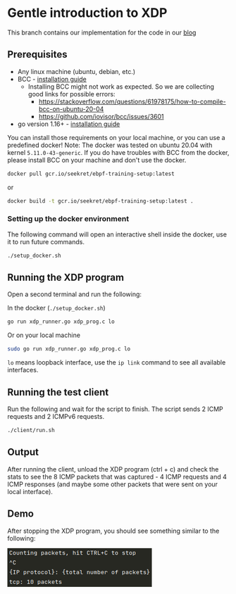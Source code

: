 # Gentle introduction to XDP
This branch contains our implementation for the code in our [blog](https://seekret.io)

## Prerequisites
- Any linux machine (ubuntu, debian, etc.)
- BCC - [installation guide](https://github.com/iovisor/bcc/blob/master/INSTALL.md)
  - Installing BCC might not work as expected. So we are collecting good links for possible errors:
    - https://stackoverflow.com/questions/61978175/how-to-compile-bcc-on-ubuntu-20-04
    - https://github.com/iovisor/bcc/issues/3601
- go version 1.16+ - [installation guide](https://go.dev/doc/install)

You can install those requirements on your local machine, or you can use a predefined docker!
Note: The docker was tested on ubuntu 20.04 with kernel `5.11.0-43-generic`.
If you do have troubles with BCC from the docker, please install BCC on your machine and don't use the docker.

```bash
docker pull gcr.io/seekret/ebpf-training-setup:latest
```
or
```bash
docker build -t gcr.io/seekret/ebpf-training-setup:latest .
```

### Setting up the docker environment
The following command will open an interactive shell inside the docker, use it to run future commands.
```bash
./setup_docker.sh
``` 

## Running the XDP program

Open a second terminal and run the following:

In the docker (`./setup_docker.sh`)
```bash
go run xdp_runner.go xdp_prog.c lo
```

Or on your local machine
```bash
sudo go run xdp_runner.go xdp_prog.c lo
```
`lo` means loopback interface, use the `ip link` command to see all available interfaces.

## Running the test client
Run the following and wait for the script to finish. The script sends 2 ICMP requests and 2 ICMPv6 requests.
```bash
./client/run.sh
```

## Output
After running the client, unload the XDP program (ctrl + c) and check the stats to see the 8 ICMP packets that was captured - 4 ICMP requests and 4 ICMP responses (and maybe some other packets that were sent on your local interface).

## Demo
After stopping the XDP program, you should see something similar to the following:

![img.png](resources/demo.png)
